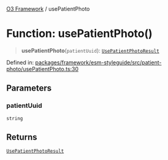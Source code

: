 [O3 Framework](../API.md) / usePatientPhoto

# Function: usePatientPhoto()

> **usePatientPhoto**(`patientUuid`): [`UsePatientPhotoResult`](../interfaces/UsePatientPhotoResult.md)

Defined in: [packages/framework/esm-styleguide/src/patient-photo/usePatientPhoto.ts:30](https://github.com/openmrs/openmrs-esm-core/blob/18d2874f03a33a6ab8295af0e87ac97fdd150718/packages/framework/esm-styleguide/src/patient-photo/usePatientPhoto.ts#L30)

## Parameters

### patientUuid

`string`

## Returns

[`UsePatientPhotoResult`](../interfaces/UsePatientPhotoResult.md)
